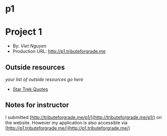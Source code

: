 # p1
# Project 1
+ By: *Viet Nguyen*
+ Production URL: <http://p1.tributeforgrade.me>

## Outside resources
*your list of outside resources go here*
* [Star Trek Quotes](https://www.needsomefun.net/best-star-trek-quotes-ever/)

## Notes for instructor
I submitted [http://tributeforgrade.me/p1/](http://tributeforgrade.me/p1/) on the website. 
However my application is also accessible via [http://p1.tributeforgrade.me/](http://p1.tributeforgrade.me/)
